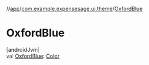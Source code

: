 //[app](../../index.md)/[com.example.expensesage.ui.theme](index.md)/[OxfordBlue](-oxford-blue.md)

# OxfordBlue

[androidJvm]\
val [OxfordBlue](-oxford-blue.md): [Color](https://developer.android.com/reference/kotlin/androidx/compose/ui/graphics/Color.html)
